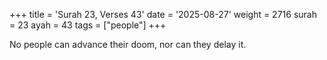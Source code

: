 +++
title = 'Surah 23, Verses 43'
date = '2025-08-27'
weight = 2716
surah = 23
ayah = 43
tags = ["people"]
+++

No people can advance their doom, nor can they delay it.